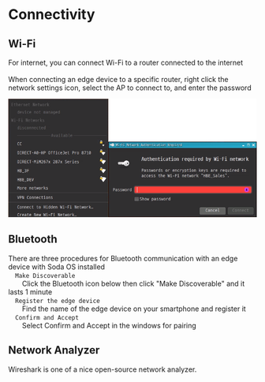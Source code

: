 <h1> Connectivity </h1>

<h2> Wi-Fi </h2>
For internet, you can connect Wi-Fi to a router connected to the internet<br><br>
When connecting an edge device to a specific router, right click the network settings icon, select the AP to connect to, and enter the password<Br>

![Wi-Fi Connection](./picture/wifi_connection.png)

<h2> Bluetooth </h2>
There are three procedures for Bluetooth communication with an edge device with Soda OS installed<br>
&emsp;<code class="code_accent">Make Discoverable</code><br>
&emsp;&emsp;Click the Bluetooth icon below then click "Make Discoverable" and it lasts 1 minute<br>
&emsp;<code class="code_accent">Register the edge device</code><br>
&emsp;&emsp;Find the name of the edge device on your smartphone and register it<br>
&emsp;<code class="code_accent">Confirm and Accept</code><br>
&emsp;&emsp;Select Confirm and Accept in the windows for pairing<br>

<h2> Network Analyzer </h2>
Wireshark is one of a nice open-source network analyzer.